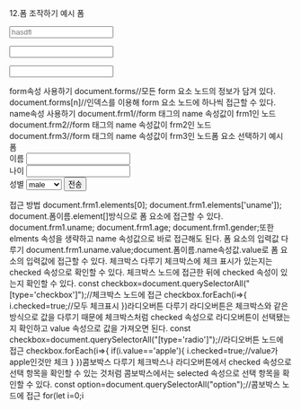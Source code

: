 12.폼 조작하기
예시 폼
<form name="frm1">
    <input type="text" placeholder="hasdfl">
</form>
<form name="frm2">
    <input type="text">
</form>
<form name="frm3">
    <input type="text">
</form>
​
form속성 사용하기
document.forms//모든 form 요소 노드의 정보가 담겨 있다.
document.forms[n]//인덱스를 이용해 form 요소 노드에 하나씩 접근할 수 있다.
​
name속성 사용하기
document.frm1//form 태그의 name 속성값이 frm1인 노드
document.frm2//form 태그의 name 속성값이 frm2인 노드
document.frm3//form 태그의 name 속성값이 frm3인 노드
​
폼 요소 선택하기
예시 폼
<form name="frm1">
    <label for="uname">이름</label>
    <input type="text" id="uname" name="uname"><br>
    <label for="uname">나이</label>
    <input type="text" id="age" name="age"><br>
    <label for="uname">성별</label>
    <select id="gender" name="gender">
        <option value="male">male</option>
        <option value="famale">female</option>
    </select>
    <button type="submit">전송</button>
</form>
​
접근 방법
document.frm1.elements[0];
document.frm1.elements['uname']);
​
document.폼이름.element[]방식으로 폼 요소에 접근할 수 있다.
document.frm1.uname;
document.frm1.age;
document.frm1.gender;
​
또한 elments 속성을 생략하고 name 속성값으로 바로 접근해도 된다.
폼 요소의 입력값 다루기
document.frm1.uname.value;
​
document.폼이름.name속성값.value로 폼 요소의 입력값에 접근할 수 있다.
체크박스 다루기
체크박스에 체크 표시가 있는지는 checked 속성으로 확인할 수 있다.
체크박스 노드에 접근한 뒤에 checked 속성이 있는지 확인할 수 있다.
const checkbox=document.querySelectorAll("[type='checkbox']");//체크박스 노드에 접근
checkbox.forEach(i=>{
    i.checked=true;//모두 체크표시
})
​
라디오버튼 다루기
라디오버튼은 체크박스와 같은 방식으로 값을 다루기 때문에 체크박스처럼 checked 속성으로 라디오버튼이 선택됐는지 확인하고 value 속성으로 값을 가져오면 된다.
const checkbox=document.querySelectorAll("[type='radio']");//라디오버튼 노드에 접근
checkbox.forEach(i=>{
    if(i.value=='apple'){
        i.checked=true;//value가 apple인것만 체크
    }
})
​
콤보박스 다루기
체크박스나 라디오버튼에서 checked 속성으로 선택 항목을 확인할 수 있는 것처럼 콤보박스에서는 selected 속성으로 선택 항목을 확인할 수 있다.
const option=document.querySelectorAll("option");//콤보박스 노드에 접근
for(let i=0;i<option.length;i++){
    if(option[i].selected==true){
        console.log(option[i].value);//선택된것 콘솔창에 출력
    }
}
​
파일 업로드 요소 다루기
const files=document.frm.upload.files;
​
document.폼이름.input태그의 name속성값.files를 사용하여 리스트형식으로 접근할 수 있다.
다음과 같은 여러 정보를 가져올 수 있다.
files[0].name; //파일 이름
files[0].size; //파일 크기
files[0].type; //파일 타입
files[0].lastModifiedDate; //파일 마지막 수정일
​
폼 요소 관련 기타 메서드
메서드
설명
submit()
폼 요소의 값을 전송(submit)한다.
focus()
폼 요소에 포커스(커서)를 이동한다.
